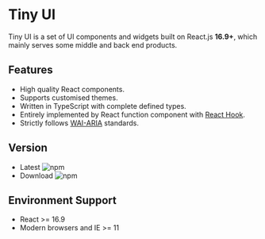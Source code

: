 # Tiny UI

Tiny UI is a set of UI components and widgets built on React.js **16.9+**, which mainly serves some middle and back end products.

## Features

- High quality React components.
- Supports customised themes.
- Written in TypeScript with complete defined types.
- Entirely implemented by React function component with [React Hook](https://reactjs.org/docs/hooks-intro.html).
- Strictly follows [WAI-ARIA](https://www.w3.org/WAI/standards-guidelines/aria/) standards.

## Version

- Latest ![npm](https://img.shields.io/npm/v/tiny-ui.svg?style=flat-square)
- Download ![npm](https://img.shields.io/npm/dw/tiny-ui.svg?style=flat-square)

## Environment Support

- React >= 16.9
- Modern browsers and IE >= 11
